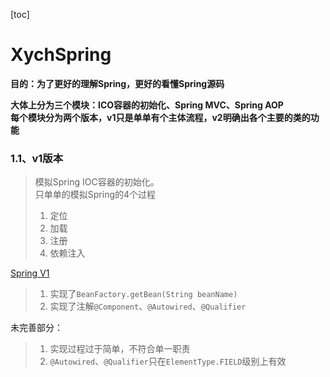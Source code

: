 [toc]
# XychSpring

<b>目的：为了更好的理解Spring，更好的看懂Spring源码</b><br>

<b>大体上分为三个模块：ICO容器的初始化、Spring MVC、Spring AOP</b><br>
<b>每个模块分为两个版本，v1只是单单有个主体流程，v2明确出各个主要的类的功能</b>

### 1.1、v1版本
> 模拟Spring IOC容器的初始化。<br>
> 只单单的模拟Spring的4个过程<br>
> 1. 定位<br>
> 2. 加载<br>
> 3. 注册<br>
> 4. 依赖注入<br>

[Spring V1](doc/Spring_v1.md)

> 1. 实现了`BeanFactory.getBean(String beanName)`
> 2. 实现了注解`@Component`、`@Autowired`、`@Qualifier`

未完善部分：

> 1. 实现过程过于简单，不符合单一职责
> 2. `@Autowired`、`@Qualifier`只在`ElementType.FIELD`级别上有效
